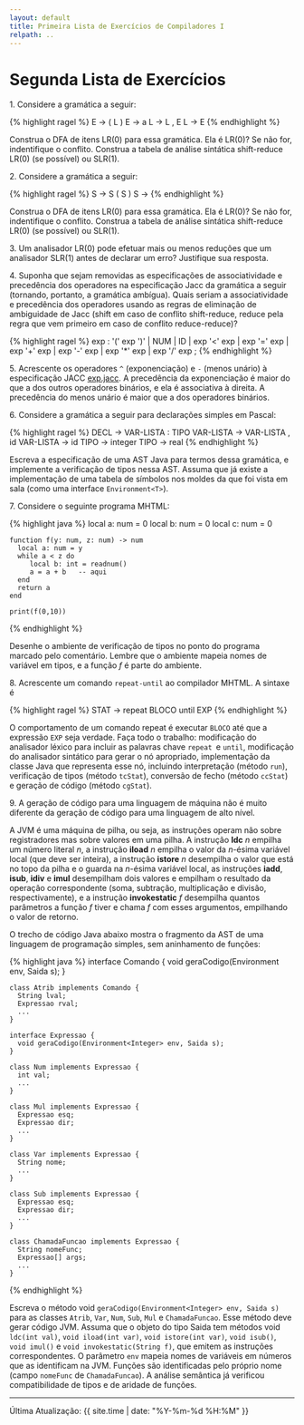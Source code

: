 ```yaml
---
layout: default
title: Primeira Lista de Exercícios de Compiladores I
relpath: ..
---
```


Segunda Lista de Exercícios
===========================

1\. Considere a gramática a seguir:

{% highlight ragel %}
      E -> ( L )
      E -> a
      L -> L , E
      L -> E
{% endhighlight %}

Construa o DFA de itens LR(0) para essa gramática. Ela é LR(0)? Se não
for, indentifique o conflito. Construa a tabela de análise sintática shift-reduce
LR(0) (se possível) ou SLR(1).

2\. Considere a gramática a seguir:

{% highlight ragel %}
      S -> S ( S )
      S ->
{% endhighlight %}

Construa o DFA de itens LR(0) para essa gramática. Ela é LR(0)? Se não
for, indentifique o conflito. Construa a tabela de análise sintática shift-reduce
LR(0) (se possível) ou SLR(1).

3\. Um analisador LR(0) pode efetuar mais ou menos reduções que um
analisador SLR(1) antes de declarar um erro? Justifique sua resposta.

4\. Suponha que sejam removidas as especificações de associatividade e
precedência dos operadores na especificação Jacc da gramática a seguir
(tornando, portanto, a gramática ambígua). Quais seriam a
associatividade e precedência dos operadores usando as regras de
eliminação de ambiguidade de Jacc (shift em caso de conflito shift-reduce,
reduce pela regra que vem primeiro em caso de conflito reduce-reduce)?

{% highlight ragel %}
    exp        : '(' exp ')'
               | NUM
               | ID
               | exp '<' exp
               | exp '=' exp
               | exp '+' exp
               | exp '-' exp
               | exp '*' exp
               | exp '/' exp
               ;
{% endhighlight %}

5\. Acrescente os operadores `^` (exponenciação) e `-` (menos unário) à especificação
JACC [exp.jacc](exp.jacc). A precedência da exponenciação é maior do que a dos outros operadores
binários, e ela é associativa à direita. A precedência do menos unário é maior que a dos operadores
binários.

6\. Considere a gramática a seguir para declarações simples em Pascal:

{% highlight ragel %}
      DECL -> VAR-LISTA : TIPO
      VAR-LISTA -> VAR-LISTA , id
      VAR-LISTA -> id
      TIPO -> integer
      TIPO -> real
{% endhighlight %}

Escreva a especificação de uma AST Java para termos dessa gramática, e
implemente a verificação de tipos nessa AST. Assuma que já existe a
implementação de uma tabela de símbolos nos moldes da que foi vista em
sala (como uma interface `Environment<T>`).

7\. Considere o seguinte programa MHTML:

{% highlight java %}
    local a: num = 0
    local b: num = 0
    local c: num = 0

    function f(y: num, z: num) -> num
      local a: num = y
      while a < z do
         local b: int = readnum()
         a = a + b   -- aqui
      end
      return a
    end

    print(f(0,10))
{% endhighlight %}

Desenhe o ambiente de verificação de tipos no ponto do programa marcado pelo
comentário. Lembre que o ambiente mapeia nomes de variável em tipos, e a função *f*
é parte do ambiente.

8\. Acrescente um comando `repeat-until` ao compilador MHTML. A sintaxe é

{% highlight ragel %}
       STAT -> repeat BLOCO until EXP
{% endhighlight %}

O comportamento de um comando repeat é executar `BLOCO` até que a expressão `EXP` seja verdade. Faça todo o trabalho: modificação do analisador léxico para incluir as palavras chave `repeat `e `until`, modificação do analisador sintático para gerar o nó apropriado, implementação da classe Java que representa esse nó, incluindo interpretação (método `run`), verificação de tipos (método `tcStat`), conversão de fecho (método `ccStat`) e geração de código (método `cgStat`).

9\. A geração de código para uma linguagem de máquina não é muito diferente da geração de código para uma linguagem de alto nível.

A JVM é uma máquina de pilha, ou seja, as instruções operam não sobre
registradores mas sobre valores em uma pilha. A instrução **ldc** *n*
empilha um número literal *n*, a instrução **iload** *n* empilha o valor
da *n*-ésima variável local (que deve ser inteira), a instrução
**istore** *n* desempilha o valor que está no topo da pilha e o guarda
na *n*-ésima variável local, as instruções **iadd**, **isub**, **idiv**
e **imul** desempilham dois valores e empilham o resultado da operação
correspondente (soma, subtração, multiplicação e divisão,
respectivamente), e a instrução **invokestatic** *f* desempilha quantos
parâmetros a função *f* tiver e chama *f* com esses argumentos,
empilhando o valor de retorno.

O trecho de código Java abaixo mostra o fragmento da AST de uma linguagem de programação
simples, sem aninhamento de funções:

{% highlight java %}
    interface Comando {
      void geraCodigo(Environment<Integer> env, Saida s);
    }

    class Atrib implements Comando {
      String lval;
      Expressao rval;
      ...
    }

    interface Expressao {
      void geraCodigo(Environment<Integer> env, Saida s);
    }

    class Num implements Expressao {
      int val;
      ...
    }

    class Mul implements Expressao {
      Expressao esq;
      Expressao dir;
      ...
    }

    class Var implements Expressao {
      String nome;
      ...
    }
     
    class Sub implements Expressao {
      Expressao esq;
      Expressao dir;
      ...
    }

    class ChamadaFuncao implements Expressao {
      String nomeFunc;
      Expressao[] args;
      ...
    }
{% endhighlight %}

Escreva o método void `geraCodigo(Environment<Integer> env, Saida s)`
para as classes `Atrib`, `Var`,
`Num`, `Sub`, `Mul` e `ChamadaFuncao`. Esse método deve gerar código JVM. Assuma
que o objeto do tipo Saida tem métodos void `ldc(int val)`, `void iload(int var)`,
`void istore(int var)`, `void isub()`, `void imul()` e `void invokestatic(String f)`, 
que emitem as instruções correspondentes. O parâmetro `env` mapeia nomes de variáveis
em números que as identificam na JVM. Funções são identificadas pelo próprio nome
(campo `nomeFunc` de `ChamadaFuncao`). A análise semântica já verificou
compatibilidade de tipos e de aridade de funções.

* * * * *

Última Atualização: {{ site.time | date: "%Y-%m-%d %H:%M" }}
